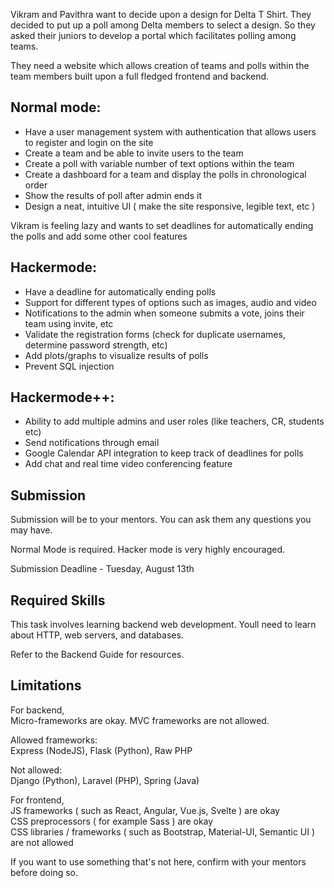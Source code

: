 Vikram and Pavithra want to decide upon a design for Delta T Shirt. They decided to put up a poll among Delta members to select a design. So they asked their juniors to develop a portal which facilitates polling among teams.

They need a website which allows creation of teams and polls within the team members built upon a full fledged frontend and backend.

## Normal mode:

- Have a user management system with authentication that allows users to register and login on the site
- Create a team and be able to invite users to the team
- Create a poll with variable number of text options within the team
- Create a dashboard for a team and display the polls in chronological order
- Show the results of poll after admin ends it
- Design a neat, intuitive UI ( make the site responsive, legible text, etc )

Vikram is feeling lazy and wants to set deadlines for automatically ending the polls and add some other cool features

## Hackermode:

- Have a deadline for automatically ending polls
- Support for different types of options such as images, audio and video
- Notifications to the admin when someone submits a vote, joins their team using invite, etc
- Validate the registration forms (check for duplicate usernames, determine password strength, etc)
- Add plots/graphs to visualize results of polls
- Prevent SQL injection

## Hackermode++:

- Ability to add multiple admins and user roles (like teachers, CR, students etc)
- Send notifications through email
- Google Calendar API integration to keep track of deadlines for polls
- Add chat and real time video conferencing feature

## Submission

Submission will be to your mentors. You can ask them any questions you may have.

Normal Mode is required. Hacker mode is very highly encouraged.

Submission Deadline - Tuesday, August 13th

## Required Skills

This task involves learning backend web development. Youll need to learn about HTTP, web servers, and databases.

Refer to the Backend Guide for resources.

## Limitations

For backend,  
Micro-frameworks are okay. MVC frameworks are not allowed.

Allowed frameworks:  
Express (NodeJS), Flask (Python), Raw PHP

Not allowed:  
Django (Python), Laravel (PHP), Spring (Java)

For frontend,  
JS frameworks ( such as React, Angular, Vue.js, Svelte ) are okay  
CSS preprocessors ( for example Sass ) are okay  
CSS libraries / frameworks ( such as Bootstrap, Material-UI, Semantic UI ) are not allowed

If you want to use something that's not here, confirm with your mentors before doing so.
